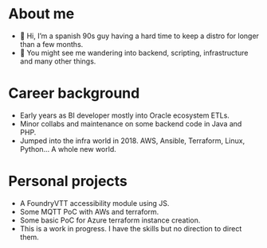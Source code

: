 # About me
- 👋 Hi, I’m a spanish 90s guy having a hard time to keep a distro for longer than a few months.
- 👀 You might see me wandering into backend, scripting, infrastructure and many other things.

# Career background
- Early years as BI developer mostly into Oracle ecosystem ETLs.
- Minor collabs and maintenance on some backend code in Java and PHP.
- Jumped into the infra world in 2018. AWS, Ansible, Terraform, Linux, Python... A whole new world.

# Personal projects
- A FoundryVTT accessibility module using JS.
- Some MQTT PoC with AWs and terraform.
- Some basic PoC for Azure terraform instance creation.
- This is a work in progress. I have the skills but no direction to direct them.

<!---
luisjodiez/luisjodiez is a ✨ special ✨ repository because its `README.md` (this file) appears on your GitHub profile.
You can click the Preview link to take a look at your changes.
--->
